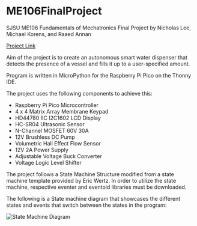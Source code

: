 # ME106FinalProject

SJSU ME106 Fundamentals of Mechatronics Final Project by Nicholas Lee, Michael Korens, and Raaed Annan

[Project Link](https://express.adobe.com/page/mOr6UGISbOYoW/)

Aim of the project is to create an autonomous smart water dispenser that detects the presence of a vessel and fills it up to a user-specified amount.

Program is written in MicroPython for the Raspberry Pi Pico on the Thonny IDE.

The project uses the following components to achieve this:

* Raspberry Pi Pico Microcontroller
* 4 x 4 Matrix Array Membrane Keypad
* HD44780 IIC I2C1602 LCD Display
* HC-SR04 Ultrasonic Sensor
* N-Channel MOSFET 60V 30A
* 12V Brushless DC Pump
* Volumetric Hall Effect Flow Sensor
* 12V 2A Power Supply
* Adjustable Voltage Buck Converter
* Voltage Logic Level Shifter

The project follows a State Machine Structure modified from a state machine template provided by Eric Wertz.
In order to utilize the state machine, respective eventer and eventoid libraries must be downloaded.

The following is a State machine diagram that showcases the different states and events that switch between the states in the program:

![State Machine Diagram](/StateDiagram.png)
